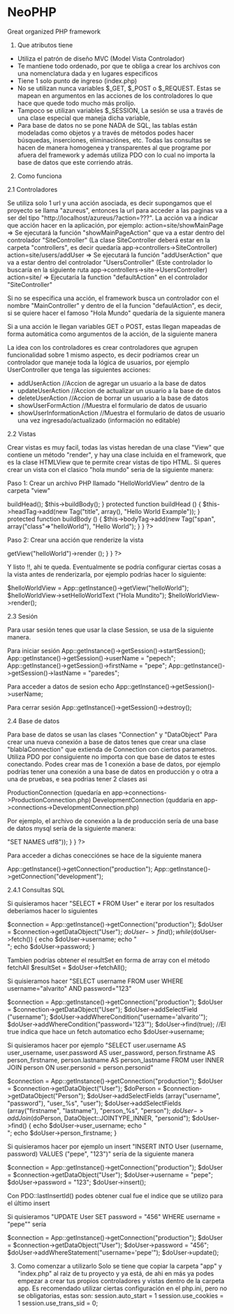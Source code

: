 NeoPHP
======

Great organized PHP framework

1. Que atributos tiene
  - Utiliza el patrón de diseño MVC (Model Vista Controlador)
  - Te mantiene todo ordenado, por que te obliga a crear los archivos con una nomenclatura dada y en lugares especificos
  - Tiene 1 solo punto de ingreso (index.php)
  - No se utilizan nunca variables $_GET, $_POST o $_REQUEST. Estas se mapean en argumentos en las acciones de los controladores lo que hace que quede todo mucho más prolijo.
  - Tampoco se utilizan variables $_SESSION, La sesión se usa a través de una clase especial que maneja dicha variable,
  - Para base de datos no se pone NADA de SQL, las tablas están modeladas como objetos y a través de métodos podes hacer búsquedas, inserciones, eliminaciónes, etc. Todas las consultas se hacen de manera homogenea y transparentes al que programe por afuera del framework y además utiliza PDO con lo cual no importa la base de datos que este corriendo atrás.

2. Como funciona

2.1 Controladores

Se utiliza solo 1 url y una acción asociada, es decir supongamos que el proyecto se llama "azureus", entonces la url para acceder a las paginas va a ser del tipo "http://localhost/azureus/?action=???". La acción va a indicar que acción hacer en la aplicación, por ejemplo:
action=site/showMainPage   => Se ejecutará la función "showMainPageAction" que va a estar dentro del controlador "SiteController" (La clase SiteController deberá estar en la carpeta "controllers", es decir quedaría app->controllers->SiteController)
action=site/users/addUser => Se ejecutará la función "addUserAction" que va a estar dentro del controlador "UsersController" (Este controlador lo buscaría en la siguiente ruta app->controllers->site->UsersController)
action=site/ => Ejecutaría la function "defaultAction" en el controlador "SiteController"

Si no se especifica una acción, el framework busca un controlador con el nombre "MainController" y dentro de el la funcion "defaulAction", es decir, si se quiere hacer el famoso "Hola Mundo" quedaría de la siguiente manera

<?php
class MainController extends Controller
{
    public function defaultAction ()
    {
        echo "hola mundo";
    }
}
?>

Si a una acción le llegan variables GET o POST, estas llegan mapeadas de forma automática como argumentos de la acción, de la siguiente manera

<?php
class SiteController extends Controller
{
    public function loginAction ($username, $password)
    {
        //En este caso las variables $_POST['username'] y $_POST['password']
        //fueron mapeadas *automaticamente* en los argumentos de la funcion
    }
}
?>

La idea con los controladores es crear controladores que agrupen funcionalidad sobre 1 mismo aspecto, es decir podriamos crear un controlador que maneje toda la lógica de usuarios, por ejemplo UserController que tenga las siguientes acciones:
  - addUserAction  //Accion de agregar un usuario a la base de datos 
  - updateUserAction  //Accion de actualizar un usuario a la base de datos 
  - deleteUserAction  //Accion de borrar un usuario a la base de datos 
  - showUserFormAction  //Muestra el formulario de datos de usuario
  - showUserInformationAction  //Muestra el formulario de datos de usuario una vez ingresado/actualizado (información no editable)

2.2 Vistas

Crear vistas es muy facil, todas las vistas heredan de una clase "View" que contiene un método "render", y hay una clase incluida en el framework, que es la clase HTMLView que te permite crear vistas de tipo HTML. Si queres crear un vista con el clasico "hola mundo" seria de la siguiente manera:

Paso 1: Crear un archivo PHP llamado "HelloWorldView" dentro de la carpeta "view"

<?php
require_once ("app/views/HTMLView.php");
class HelloWorldView extends HTMLView
{
    protected function build()
    {
        parent::build();
        $this->buildHead();
        $this->buildBody();
    }
   
    protected function buildHead ()
    {
        $this->headTag->add(new Tag("title", array(), "Hello World Example"));
    }
   
    protected function buildBody ()
    {
        $this->bodyTag->add(new Tag("span", array("class"=>"helloWorld"), "Hello World");
    }
}
?>

Paso 2: Crear una acción que renderize la vista

<?php
class MainController extends Controller
{
    public function defaultAction ()
    {
        App::getInstance()->getView("helloWorld")->render ();
    }
}
?>

Y listo !!, ahi te queda. Eventualmente se podría configurar ciertas cosas a la vista antes de renderizarla, por ejemplo podrías hacer lo siguiente:

$helloWorldView = App::getInstance()->getView("helloWorld");
$helloWorldView->setHelloWorldText ("Hola Mundito");
$helloWorldView->render();

2.3 Sesión

Para usar sesión tenes que usar la clase Session, se usa de la siguiente manera.
 
Para iniciar sesión
App::getInstance()->getSession()->startSession();
App::getInstance()->getSession()->userName = "pepech";
App::getInstance()->getSession()->firstName = "pepe";
App::getInstance()->getSession()->lastName = "paredes";

Para acceder a datos de sesion
echo App::getInstance()->getSession()->userName;

Para cerrar sesión
App::getInstance()->getSession()->destroy();

2.4 Base de datos

Para base de datos se usan las clases "Connection" y "DataObject"
Para crear una nueva conexión a base de datos tenes que crear una clase "blablaConnection" que extienda de Connection con ciertos parametros. Utiliza PDO por consiguiente no importa con que base de datos te estes conectando. Podes crear mas de 1 conexión a base de datos, por ejemplo podrías tener una conexión a una base de datos en producción y o otra a una de pruebas, e sea podrias tener 2 clases asi

ProductionConnection (quedaría en app->connections->ProductionConnection.php)
DevelopmentConnection (quddaria en app->connections->DevelopmentConnection.php)

Por ejemplo, el archivo de conexión a la de producción sería de una base de datos mysql sería de la siguiente manera:

<?php
class ProductionConnection extends Connection
{
    public function __construct ()
    {
        parent::__construct ("mysql:host={hostname};dbname=mysql", "{username}", "{password}", array(PDO::MYSQL_ATTR_INIT_COMMAND => "SET NAMES utf8"));
    }
}
?>

Para acceder a dichas conecciónes se hace de la siguiente manera

App::getInstance()->getConnection("production");
App::getInstance()->getConnection("development");

2.4.1 Consultas SQL

Si quisieramos hacer "SELECT * FROM User" e iterar por los resultados deberíamos hacer lo siguientes

$connection = App::getInstance()->getConnection("production");
$doUser = $connection->getDataObject("User");
$doUser->find();
while ($doUser->fetch())
{
    echo $doUser->username;
    echo "<br>";
    echo $doUser->password;
}

Tambien podrías obtener el resultSet en forma de array con el método fetchAll
$resultSet = $doUser->fetchAll();

Si quisieramos hacer "SELECT username FROM user WHERE username="alvarito" AND password="123"

$connection = App::getInstance()->getConnection("production");
$doUser = $connection->getDataObject("User");
$doUser->addSelectField ("username");
$doUser->addWhereCondition("username='alvarito'");
$doUser->addWhereCondition("password='123'");
$doUser->find(true); //El true indica que hace un fetch automatico
echo $doUser->username;

Si quisieramos hacer por ejemplo "SELECT user.username AS user_username, user.password AS user_password, person.firstname AS person_firstname, person.lastname AS person_lastname FROM user INNER JOIN person ON user.personid = person.personid"

$connection = App::getInstance()->getConnection("production");
$doUser = $connection->getDataObject("User");
$doPerson = $connection->getDataObject("Person");
$doUser->addSelectFields (array("username", "password"), "user_%s", "user");
$doUser->addSelectFields (array("firstname", "lastname"), "person_%s", "person");
$doUser->addJoin($doPerson, DataObject::JOINTYPE_INNER, "personid");
$doUser->find()
{
    echo $doUser->user_username;
    echo "<br>";
    echo $doUser->person_firstname;
}

Si quisieramos hacer por ejemplo un insert "INSERT INTO User (username, password) VALUES ("pepe", "123")" sería de la siguiente manera

$connection = App::getInstance()->getConnection("production");
$doUser = $connection->getDataObject("User");
$doUser->username = "pepe";
$doUser->password = "123";
$doUser->insert();

Con PDO::lastInsertId() podes obtener cual fue el indice que se utilizo para el último insert

Si quisieramos "UPDATE User SET password = "456" WHERE username = "pepe"" sería

$connection = App::getInstance()->getConnection("production");
$doUser = $connection->getDataObject("User");
$doUser->password = "456";
$doUser->addWhereStatement("username='pepe'");
$doUser->update();

3. Como comenzar a utilizarlo
Solo se tiene que copiar la carpeta "app" y "index.php" al raiz de tu proyecto y ya está, de ahi en más ya podes empezar a crear tus propios controladores y vistas dentro de la carpeta app.
Es recomendado utilizar ciertas configuración en el php.ini, pero no se obligatorias, estas son:
 session.auto_start = 1
 session.use_cookies = 1
 session.use_trans_sid = 0;

